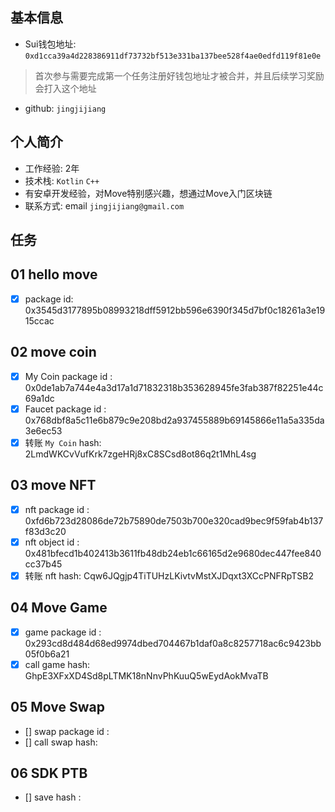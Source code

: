 ## 基本信息
- Sui钱包地址: `0xd1cca39a4d228386911df73732bf513e331ba137bee528f4ae0edfd119f81e0e`
> 首次参与需要完成第一个任务注册好钱包地址才被合并，并且后续学习奖励会打入这个地址
- github: `jingjijiang`

## 个人简介
- 工作经验: 2年
- 技术栈: `Kotlin` `C++`
- 有安卓开发经验，对Move特别感兴趣，想通过Move入门区块链
- 联系方式: email `jingjijiang@gmail.com`

## 任务

##   01 hello move  
- [x] package id: 0x3545d3177895b08993218dff5912bb596e6390f345d7bf0c18261a3e1915ccac

##   02 move coin
- [x] My Coin package id : 0x0de1ab7a744e4a3d17a1d71832318b353628945fe3fab387f82251e44c69a1dc
- [x] Faucet package id : 0x768dbf8a5c11e6b879c9e208bd2a937455889b69145866e11a5a335da3e6ec53
- [x] 转账 `My Coin` hash: 2LmdWKCvVufKrk7zgeHRj8xC8SCsd8ot86q2t1MhL4sg

##   03 move NFT
- [x] nft package id : 0xfd6b723d28086de72b75890de7503b700e320cad9bec9f59fab4b137f83d3c20
- [x] nft object id : 0x481bfecd1b402413b3611fb48db24eb1c66165d2e9680dec447fee840cc37b45
- [x] 转账 nft  hash: Cqw6JQgjp4TiTUHzLKivtvMstXJDqxt3XCcPNFRpTSB2

##   04 Move Game
- [x] game package id : 0x293cd8d484d68ed9974dbed704467b1daf0a8c8257718ac6c9423bb05f0b6a21
- [x] call game hash: GhpE3XFxXD4Sd8pLTMK18nNnvPhKuuQ5wEydAokMvaTB

##   05 Move Swap
- [] swap package id :
- [] call swap hash:

##   06 SDK PTB
- [] save hash :
